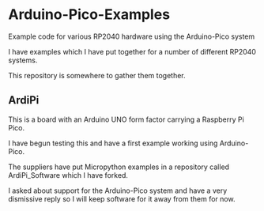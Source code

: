# Arduino-Pico-Examples
 
Example code for various RP2040 hardware using the Arduino-Pico system

I have examples which I have put together for a number of different RP2040 systems.

This repository is somewhere to gather them together.

## ArdiPi

This is a board with an Arduino UNO form factor carrying a Raspberry Pi Pico.

I have begun testing this and have a first example working using Arduino-Pico.

The suppliers have put Micropython examples in a repository called ArdiPi_Software which I have forked.

I asked about support for the Arduino-Pico system and have a very dismissive reply so I will keep software for it away from them for now.

